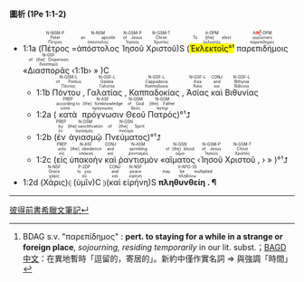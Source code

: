 #### 圖析 (1Pe 1:1-2)


- <rt>1:1a</rt> (<RUBY><ruby><ruby>Πέτρος<rt>Πέτρος</rt></ruby><rt>Peter</rt></ruby><rt>N-NSM-P</rt></RUBY> =<RUBY><ruby><ruby>ἀπόστολος<rt>ἀπόστολος</rt></ruby><rt>an apostle</rt></ruby><rt>N-NSM</rt></RUBY> <RUBY><ruby><ruby>Ἰησοῦ<rt>Ἰησοῦς</rt></ruby><rt>of Jesus</rt></ruby><rt>N-GSM-P</rt></RUBY> <RUBY><ruby><ruby>Χριστοῦ<rt>Χριστός</rt></ruby><rt>Christ</rt></ruby><rt>N-GSM-T</rt></RUBY>)S (<RUBY><ruby><ruby><mark>Ἐκλεκτοῖς°¹</mark><rt>ἐκλεκτός</rt></ruby><rt>To [the] elect</rt></ruby><rt>A-DPM</rt></RUBY> <RUBY><ruby><ruby>παρεπιδήμοις<rt>παρεπίδημος</rt></ruby><rt>sojourners</rt></ruby><rt>A<strong><font color='red'>⁞N[^1]</font></strong>-DPM</rt></RUBY> «<RUBY><ruby><ruby>Διασπορᾶς<rt>διασπορά</rt></ruby><rt>of [the] Dispersion</rt></ruby><rt>N-GSF</rt></RUBY> ‹<rt>1:1b</rt>› » )C
	- <rt>1:1b</rt> <RUBY><ruby><ruby>Πόντου ,<rt>Πόντος</rt></ruby><rt>of Pontus</rt></ruby><rt>N-GSM-L</rt></RUBY> <RUBY><ruby><ruby>Γαλατίας ,<rt>Γαλατία</rt></ruby><rt>Galatia</rt></ruby><rt>N-GSF-L</rt></RUBY> <RUBY><ruby><ruby>Καππαδοκίας ,<rt>Καππαδοκία</rt></ruby><rt>Cappadocia</rt></ruby><rt>N-GSF-L</rt></RUBY> <RUBY><ruby><ruby>Ἀσίας<rt>Ἀσία</rt></ruby><rt>Asia</rt></ruby><rt>N-GSF-L</rt></RUBY> <RUBY><ruby><ruby>καὶ<rt>καί</rt></ruby><rt>and</rt></ruby><rt>CONJ</rt></RUBY> <RUBY><ruby><ruby>Βιθυνίας<rt>Βιθυνία</rt></ruby><rt>Bithynia</rt></ruby><rt>N-GSF-L</rt></RUBY>
	- <rt>1:2a</rt> (<RUBY><ruby><ruby>κατὰ<rt>κατά</rt></ruby><rt>according to</rt></ruby><rt>PREP</rt></RUBY> <RUBY><ruby><ruby>πρόγνωσιν<rt>πρόγνωσις</rt></ruby><rt>[the] foreknowledge</rt></ruby><rt>N-ASF</rt></RUBY> <RUBY><ruby><ruby>Θεοῦ<rt>θεός</rt></ruby><rt>of God</rt></ruby><rt>N-GSM</rt></RUBY> <RUBY><ruby><ruby>Πατρός<rt>πατήρ</rt></ruby><rt>[the] Father</rt></ruby><rt>N-GSM</rt></RUBY>)°¹⮥
	- <rt>1:2b</rt> (<RUBY><ruby><ruby>ἐν<rt>ἐν</rt></ruby><rt>by</rt></ruby><rt>PREP</rt></RUBY> <RUBY><ruby><ruby>ἁγιασμῷ<rt>ἁγιασμός</rt></ruby><rt>[the] sanctification</rt></ruby><rt>N-DSM</rt></RUBY> <RUBY><ruby><ruby>Πνεύματος<rt>πνεῦμα</rt></ruby><rt>of [the] Spirit</rt></ruby><rt>N-GSN</rt></RUBY>)°¹⮥
	- <rt>1:2c</rt> (<RUBY><ruby><ruby>εἰς<rt>εἰς</rt></ruby><rt>unto</rt></ruby><rt>PREP</rt></RUBY> <RUBY><ruby><ruby>ὑπακοὴν<rt>ὑπακοή</rt></ruby><rt>[the] obedience</rt></ruby><rt>N-ASF</rt></RUBY> <RUBY><ruby><ruby>καὶ<rt>καί</rt></ruby><rt>and</rt></ruby><rt>CONJ</rt></RUBY> <RUBY><ruby><ruby>ῥαντισμὸν<rt>ῥαντισμός</rt></ruby><rt>sprinkling</rt></ruby><rt>N-ASM</rt></RUBY> «<RUBY><ruby><ruby>αἵματος<rt>αἷμα</rt></ruby><rt>of [the] blood</rt></ruby><rt>N-GSN</rt></RUBY> ‹<RUBY><ruby><ruby>Ἰησοῦ<rt>Ἰησοῦς</rt></ruby><rt>of Jesus</rt></ruby><rt>N-GSM-P</rt></RUBY> <RUBY><ruby><ruby>Χριστοῦ ,<rt>Χριστός</rt></ruby><rt>Christ</rt></ruby><rt>N-GSM-T</rt></RUBY> › » )°¹⮥
- <rt>1:2d</rt> (<RUBY><ruby><ruby>Χάρις<rt>χάρις</rt></ruby><rt>Grace</rt></ruby><rt>N-NSF</rt></RUBY>)⦇ (<RUBY><ruby><ruby>ὑμῖν<rt>σύ</rt></ruby><rt>to you</rt></ruby><rt>P-2DP</rt></RUBY>)C ⦈(<RUBY><ruby><ruby>καὶ<rt>καί</rt></ruby><rt>and</rt></ruby><rt>CONJ</rt></RUBY> <RUBY><ruby><ruby>εἰρήνη<rt>εἰρήνη</rt></ruby><rt>peace</rt></ruby><rt>N-NSF</rt></RUBY>)S <RUBY><ruby><ruby><strong>πληθυνθείη . ¶</strong><rt>πληθύνω</rt></ruby><rt>may be multiplied</rt></ruby><rt>V-APO-3S</rt></RUBY>



---
[彼得前書希臘文筆記↵](1Peter-Notes.md)


[^1]: BDAG s.v. "παρεπίδημος" : **pert. to staying for a while in a strange or foreign place**, *sojourning, residing temporarily* in our lit. subst.；[BAGD 中文](https://bible.fhl.net/new/s.php?N=0&k=03927&m=)：在異地暫時「逗留的，寄居的」。新約中僅作實名詞 ⇒ 與強調「時間」